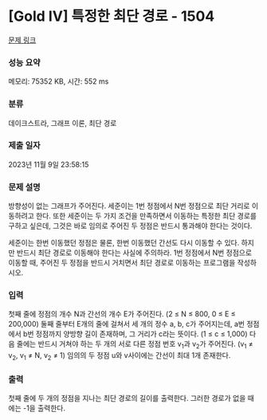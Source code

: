 # [Gold IV] 특정한 최단 경로 - 1504 

[문제 링크](https://www.acmicpc.net/problem/1504) 

### 성능 요약

메모리: 75352 KB, 시간: 552 ms

### 분류

데이크스트라, 그래프 이론, 최단 경로

### 제출 일자

2023년 11월 9일 23:58:15

### 문제 설명

<p>방향성이 없는 그래프가 주어진다. 세준이는 1번 정점에서 N번 정점으로 최단 거리로 이동하려고 한다. 또한 세준이는 두 가지 조건을 만족하면서 이동하는 특정한 최단 경로를 구하고 싶은데, 그것은 바로 임의로 주어진 두 정점은 반드시 통과해야 한다는 것이다.</p>

<p>세준이는 한번 이동했던 정점은 물론, 한번 이동했던 간선도 다시 이동할 수 있다. 하지만 반드시 최단 경로로 이동해야 한다는 사실에 주의하라. 1번 정점에서 N번 정점으로 이동할 때, 주어진 두 정점을 반드시 거치면서 최단 경로로 이동하는 프로그램을 작성하시오.</p>

### 입력 

 <p>첫째 줄에 정점의 개수 N과 간선의 개수 E가 주어진다. (2 ≤ N ≤ 800, 0 ≤ E ≤ 200,000) 둘째 줄부터 E개의 줄에 걸쳐서 세 개의 정수 a, b, c가 주어지는데, a번 정점에서 b번 정점까지 양방향 길이 존재하며, 그 거리가 c라는 뜻이다. (1 ≤ c ≤ 1,000) 다음 줄에는 반드시 거쳐야 하는 두 개의 서로 다른 정점 번호 v<sub>1</sub>과 v<sub>2</sub>가 주어진다. (v<sub>1</sub> ≠ v<sub>2</sub>, v<sub>1</sub> ≠ N, v<sub>2</sub> ≠ 1) 임의의 두 정점 u와 v사이에는 간선이 최대 1개 존재한다.</p>

### 출력 

 <p>첫째 줄에 두 개의 정점을 지나는 최단 경로의 길이를 출력한다. 그러한 경로가 없을 때에는 -1을 출력한다.</p>

